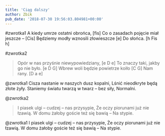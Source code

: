 ```yaml
---
title: 'Ciąg dalszy'
author: Zbik
pub_date: '2018-07-30 19:56:03.804981+00:00'
---
```


#zwrotka1
A kiedy umrze ostatni obrońca, [fis]
Co o zasadach pojęcie miał jeszcze – [Cis]
Będziemy modły wznosili złowieszcze [e]
Do słońca. [h Fis h]

#zwrotka2
>Opór w nas przyśnie niewypowiedziany, [e D e]
>To znaczy taki, jakby go nie było. [e D G]
>Wbrew woli będzie powietrze koiło [C G]
>Nam rany. [D a e]

@zwrotka1
Cisza nastanie w naszych dusz kopalni,
Lśnić nieodkryte będą złote żyły.
Staniemy światu twarzą w twarz – bez siły,
Normalni.

@zwrotka2
>I piasek ulgi – cudzej – nas przysypie,
>Że oczy piorunami już nie łzawią.
>W domu żałoby goście też się bawią –
>Na stypie.

@zwrotka1
I piasek ulgi – cudzej – nas przysypie,
Że oczy piorunami już nie łzawią.
W domu żałoby goście też się bawią –
Na stypie.